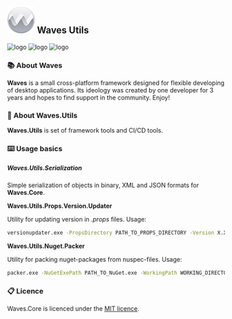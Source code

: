 ## ![logo](files/logo_very_small.png)  Waves Utils

![logo](http://teamcity.ambertape.ru/app/rest/builds/buildType:(id:WAVES_Utils_Release)/statusIcon) ![logo](https://img.shields.io/github/license/waves-framework/waves.utils) ![logo](https://img.shields.io/nuget/v/Waves.Utils.Serialization)

### 📚 About Waves

**Waves** is a small cross-platform framework designed for flexible developing of desktop applications. Its ideology was created by one developer for 3 years and hopes to find support in the community. Enjoy!



### 📒 About Waves.Utils

**Waves.Utils** is set of framework tools and CI/CD tools.



### ⌨️ Usage basics

##### Waves.Utils.Serialization

Simple serialization of objects in binary, XML and JSON formats for **Waves.Core**. 

**Waves.Utils.Props.Version.Updater**

Utility for updating version in *.props* files. Usage:

```bash
versionupdater.exe -PropsDirectory PATH_TO_PROPS_DIRECTORY -Version X.X.X.X
```

**Waves.Utils.Nuget.Packer**

Utility for packing nuget-packages from nuspec-files. Usage:

```bash
packer.exe -NuGetExePath PATH_TO_NuGet.exe -WorkingPath WORKING_DIRECTORY_PATH -OutputDirectory OUTPUT_DIRECTORY_PATH -Version X.X.X.X -Properties Configuration=Release
```



### 📋 Licence

Waves.Core is licenced under the [MIT licence](https://github.com/ambertape/waves.core/blob/master/license.md).
